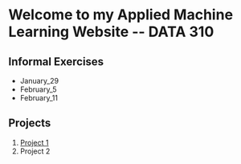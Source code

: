 # Welcome to my Applied Machine Learning Website -- DATA 310

## Informal Exercises

- January_29
- February_5
- February_11

## Projects

1.  [Project 1](https://www.google.com/)
2.  Project 2
